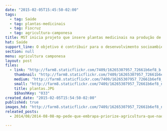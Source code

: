 ```yaml
---
date: "2015-02-05T15:45:50-02:00"
tags:
  - tag: Saúde
  - tag: plantas-medicinais
  - tag: Fiocruz
  - tag: agricultura-camponesa
title: MST inicia projeto que insere plantas medicinais na produção de agricultores na Bahia
hat: Saúde
support_line: O objetivo é contribuir para o desenvolvimento socioambiental e sanitário em sete pré assentamentos do MST e comunidades rurais.
section: null
menu: agricultura camponesa
layout: post
files:
  - link: "http://farm8.staticflickr.com/7409/16265307957_72661b6ef8_b.jpg"
    thumbnail: "http://farm8.staticflickr.com/7409/16265307957_72661b6ef8_t.jpg"
    medium: "http://farm8.staticflickr.com/7409/16265307957_72661b6ef8_z.jpg"
    small: "http://farm8.staticflickr.com/7409/16265307957_72661b6ef8_n.jpg"
    title: plantas.JPG
    $$hashKey: "033"
created_date: "2015-02-05T15:54:50-02:00"
published: true
images_hd: "http://farm8.staticflickr.com/7409/16265307957_72661b6ef8_n.jpg"
releated_posts:
  - 2014/08/2014-08-08-mp-pede-que-embrapa-priorize-agricultura-que-nao-use-agrotoxicos.md

---
```

